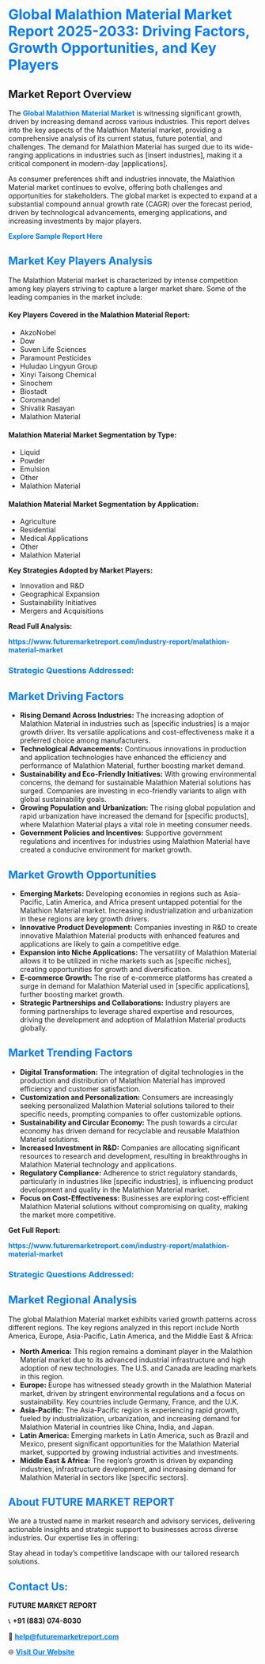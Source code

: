<h1 style="color: #007BFF;">Global Malathion Material Market Report 2025-2033: Driving Factors, Growth Opportunities, and Key Players</h1>

<section id="overview">
<h2>Market Report Overview</h2>
<p>The <a href="https://www.futuremarketreport.com/industry-report/malathion-material-market" style="color: #007BFF; text-decoration: none;"><strong>Global Malathion Material Market</strong></a> is witnessing significant growth, driven by increasing demand across various industries. This report delves into the key aspects of the Malathion Material market, providing a comprehensive analysis of its current status, future potential, and challenges. The demand for Malathion Material has surged due to its wide-ranging applications in industries such as [insert industries], making it a critical component in modern-day [applications].</p>
<p>As consumer preferences shift and industries innovate, the Malathion Material market continues to evolve, offering both challenges and opportunities for stakeholders. The global market is expected to expand at a substantial compound annual growth rate (CAGR) over the forecast period, driven by technological advancements, emerging applications, and increasing investments by major players.</p>
</section>

<section id="overview">
<p><a href="https://www.futuremarketreport.com/request-sample/reportId=101499" style="color: #007BFF; text-decoration: none;"><strong>Explore Sample Report Here</strong></a></p>
</section>

<section id="key-players">
<h2 style="color: #007BFF;">Market Key Players Analysis</h2>
<p>The Malathion Material market is characterized by intense competition among key players striving to capture a larger market share. Some of the leading companies in the market include:</p>
<h4>Key Players Covered in the Malathion Material Report:</h4>
<ul><li>AkzoNobel</li><li>Dow</li><li>Suven Life Sciences</li><li>Paramount Pesticides</li><li>Huludao Lingyun Group</li><li>Xinyi Taisong Chemical</li><li>Sinochem</li><li>Biostadt</li><li>Coromandel</li><li>Shivalik Rasayan</li><li>Malathion Material</li></ul>
<h4>Malathion Material Market Segmentation by Type:</h4>
<ul><li>Liquid</li><li>Powder</li><li>Emulsion</li><li>Other</li><li>Malathion Material</li></ul>

<h4>Malathion Material Market Segmentation by Application:</h4>
<ul><li>Agriculture</li><li>Residential</li><li>Medical Applications</li><li>Other</li><li>Malathion Material</li></ul>
<p><strong>Key Strategies Adopted by Market Players:</strong></p>
<ul>
<li>Innovation and R&D</li>
<li>Geographical Expansion</li>
<li>Sustainability Initiatives</li>
<li>Mergers and Acquisitions</li>
</ul>
</section>

<section>
<p><strong>Read Full Analysis: </strong></p><a href="https://www.futuremarketreport.com/industry-report/malathion-material-market" style="color: #007BFF; text-decoration: none;"><strong>https://www.futuremarketreport.com/industry-report/malathion-material-market</strong></a>
<h3 style="color: #007BFF;">Strategic Questions Addressed:</h3>
</section>

<section id="driving-factors">
<h2 style="color: #007BFF;">Market Driving Factors</h2>
<ul>
<li><strong>Rising Demand Across Industries:</strong> The increasing adoption of Malathion Material in industries such as [specific industries] is a major growth driver. Its versatile applications and cost-effectiveness make it a preferred choice among manufacturers.</li>
<li><strong>Technological Advancements:</strong> Continuous innovations in production and application technologies have enhanced the efficiency and performance of Malathion Material, further boosting market demand.</li>
<li><strong>Sustainability and Eco-Friendly Initiatives:</strong> With growing environmental concerns, the demand for sustainable Malathion Material solutions has surged. Companies are investing in eco-friendly variants to align with global sustainability goals.</li>
<li><strong>Growing Population and Urbanization:</strong> The rising global population and rapid urbanization have increased the demand for [specific products], where Malathion Material plays a vital role in meeting consumer needs.</li>
<li><strong>Government Policies and Incentives:</strong> Supportive government regulations and incentives for industries using Malathion Material have created a conducive environment for market growth.</li>
</ul>
</section>

<section id="growth-opportunities">
<h2 style="color: #007BFF;">Market Growth Opportunities</h2>
<ul>
<li><strong>Emerging Markets:</strong> Developing economies in regions such as Asia-Pacific, Latin America, and Africa present untapped potential for the Malathion Material market. Increasing industrialization and urbanization in these regions are key growth drivers.</li>
<li><strong>Innovative Product Development:</strong> Companies investing in R&D to create innovative Malathion Material products with enhanced features and applications are likely to gain a competitive edge.</li>
<li><strong>Expansion into Niche Applications:</strong> The versatility of Malathion Material allows it to be utilized in niche markets such as [specific niches], creating opportunities for growth and diversification.</li>
<li><strong>E-commerce Growth:</strong> The rise of e-commerce platforms has created a surge in demand for Malathion Material used in [specific applications], further boosting market growth.</li>
<li><strong>Strategic Partnerships and Collaborations:</strong> Industry players are forming partnerships to leverage shared expertise and resources, driving the development and adoption of Malathion Material products globally.</li>
</ul>
</section>

<section id="trending-factors">
<h2 style="color: #007BFF;">Market Trending Factors</h2>
<ul>
<li><strong>Digital Transformation:</strong> The integration of digital technologies in the production and distribution of Malathion Material has improved efficiency and customer satisfaction.</li>
<li><strong>Customization and Personalization:</strong> Consumers are increasingly seeking personalized Malathion Material solutions tailored to their specific needs, prompting companies to offer customizable options.</li>
<li><strong>Sustainability and Circular Economy:</strong> The push towards a circular economy has driven demand for recyclable and reusable Malathion Material solutions.</li>
<li><strong>Increased Investment in R&D:</strong> Companies are allocating significant resources to research and development, resulting in breakthroughs in Malathion Material technology and applications.</li>
<li><strong>Regulatory Compliance:</strong> Adherence to strict regulatory standards, particularly in industries like [specific industries], is influencing product development and quality in the Malathion Material market.</li>
<li><strong>Focus on Cost-Effectiveness:</strong> Businesses are exploring cost-efficient Malathion Material solutions without compromising on quality, making the market more competitive.</li>
</ul>
</section>

<section>
<p><strong>Get Full Report: </strong></p><a href="https://www.futuremarketreport.com/industry-report/malathion-material-market" style="color: #007BFF; text-decoration: none;"><strong>https://www.futuremarketreport.com/industry-report/malathion-material-market</strong></a>
<h3 style="color: #007BFF;">Strategic Questions Addressed:</h3>
</section>


<section id="regional-analysis">
<h2 style="color: #007BFF;">Market Regional Analysis</h2>
<p>The global Malathion Material market exhibits varied growth patterns across different regions. The key regions analyzed in this report include North America, Europe, Asia-Pacific, Latin America, and the Middle East & Africa:</p>
<ul>
<li><strong>North America:</strong> This region remains a dominant player in the Malathion Material market due to its advanced industrial infrastructure and high adoption of new technologies. The U.S. and Canada are leading markets in this region.</li>
<li><strong>Europe:</strong> Europe has witnessed steady growth in the Malathion Material market, driven by stringent environmental regulations and a focus on sustainability. Key countries include Germany, France, and the U.K.</li>
<li><strong>Asia-Pacific:</strong> The Asia-Pacific region is experiencing rapid growth, fueled by industrialization, urbanization, and increasing demand for Malathion Material in countries like China, India, and Japan.</li>
<li><strong>Latin America:</strong> Emerging markets in Latin America, such as Brazil and Mexico, present significant opportunities for the Malathion Material market, supported by growing industrial activities and investments.</li>
<li><strong>Middle East & Africa:</strong> The region’s growth is driven by expanding industries, infrastructure development, and increasing demand for Malathion Material in sectors like [specific sectors].</li>
</ul>
</section>

<footer>
<h2 style="color: #007BFF;">About FUTURE MARKET REPORT</h2>
<p>We are a trusted name in market research and advisory services, delivering actionable insights and strategic support to businesses across diverse industries. Our expertise lies in offering:</p>

<p>Stay ahead in today’s competitive landscape with our tailored research solutions.</p>

<h2 style="color: #007BFF;">Contact Us:</h2>
<p><strong>FUTURE MARKET REPORT</strong></p>
<p>📞 <strong>+91 (883) 074-8030</strong></p>
<p>📧 <strong><a href="mailto:help@futuremarketreport.com" style="color: #007BFF;">help@futuremarketreport.com</a></strong></p>
<p>🌐 <strong><a href="https://www.futuremarketreport.com/" style="color: #007BFF;">Visit Our Website</a></strong></p>
</footer>
